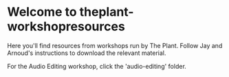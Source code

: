 # Welcome to theplant-workshopresources
Here you'll find resources from workshops run by The Plant. Follow Jay and Arnoud's instructions to download the relevant material. 

For the Audio Editing workshop, click the 'audio-editing' folder.
